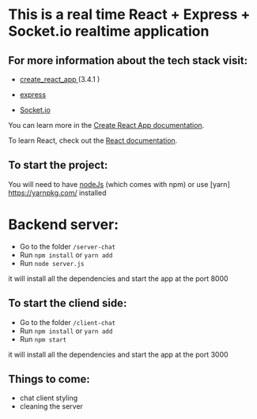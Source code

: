 # This is a real time React + Express + Socket.io realtime application

## For more information about the tech stack visit:

- [create_react_app ](https://reactjs.org/docs/create-a-new-react-app.html) (3.4.1
  )
- [express](https://expressjs.com/)

- [Socket.io](https://expressjs.com/)

You can learn more in the [Create React App documentation](https://facebook.github.io/create-react-app/docs/getting-started).

To learn React, check out the [React documentation](https://reactjs.org/).

## To start the project:

You will need to have [nodeJs](https://nodejs.org/en/) (which comes with npm) or use [yarn] https://yarnpkg.com/ installed

# Backend server:

- Go to the folder `/server-chat`
- Run `npm install` or `yarn add`
- Run `node server.js`

it will install all the dependencies and start the app at the port 8000

## To start the cliend side:

- Go to the folder `/client-chat`
- Run `npm install` or `yarn add`
- Run `npm start`

it will install all the dependencies and start the app at the port 3000

## Things to come:

- chat client styling
- cleaning the server
